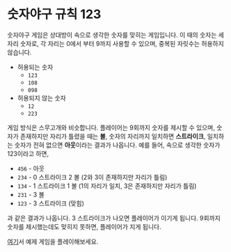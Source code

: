 # 숫자야구 규칙 123

숫자야구 게임은 상대방이 속으로 생각한 숫자를 맞히는 게임입니다. 이 때의 숫자는 세 자리 숫자로, 각 자리는 0에서 부터 9까지 사용할 수 있으며, 중복된 자릿수는 허용하지 않습니다.

- 허용되는 숫자
  - `123`
  - `108`
  - `098`
- 허용되지 않는 숫자
  - `12`
  - `223`

게임 방식은 스무고개와 비슷합니다. 플레이어는 9회까지 숫자를 제시할 수 있으며, 숫자가 존재하지만 자리가 틀렸을 때는 **볼**, 숫자의 자리까지 일치하면 **스트라이크**, 일치하는 숫자가 전혀 없으면 **아웃**이라는 결과가 나옵니다. 예를 들어, 속으로 생각한 숫자가 123이라고 하면,

- `456` - 아웃
- `234` - 0 스트라이크 2 볼 (2와 3이 존재하지만 자리가 틀림)
- `134` - 1 스트라이크 1 볼 (1의 자리가 일치, 3은 존재하지만 자리가 틀림)
- `231` - 3 볼
- `123` - 3 스트라이크 (맞힘)

과 같은 결과가 나옵니다. 3 스트라이크가 나오면 플레이어가 이기게 됩니다. 9회까지 숫자를 제시했는데도 맞히지 못하면, 플레이어가 지게 됩니다.

[여기](https://fds-board-games.netlify.com/bulls-and-cows/index.html)서 예제 게임을 플레이해보세요.

